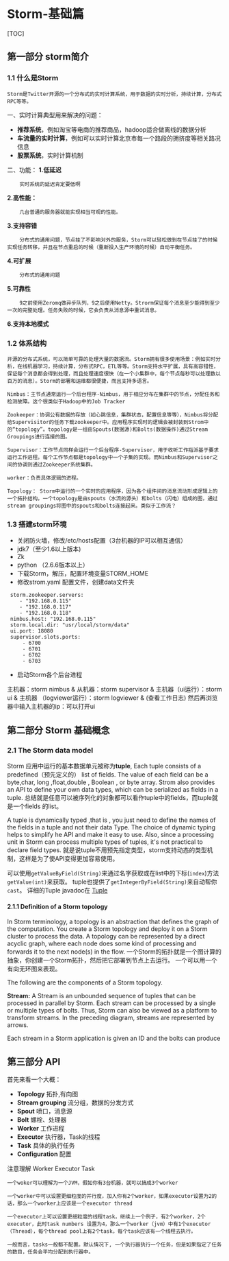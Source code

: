 # Storm-基础篇
[TOC]
## 第一部分 storm简介


### 1.1 什么是Storm
	Storm是Twitter开源的一个分布式的实时计算系统，用于数据的实时分析，持续计算，分布式RPC等等。

一、实时计算典型用来解决的问题：

- **推荐系统**，例如淘宝等电商的推荐商品，hadoop适合做离线的数据分析
- **车流量的实时计算**，例如可以实时计算北京市每一个路段的拥挤度等相关路况信息
- **股票系统**，实时计算机制



二、功能：
**1.低延迟**

		实时系统的延迟肯定要低啊

**2.高性能：**

		几台普通的服务器就能实现相当可观的性能。

**3.支持容错**

		分布式的通用问题，节点挂了不影响对外的服务，Storm可以轻松做到在节点挂了的时候实现任务转移，并且在节点重启的时候（重新投入生产环境的时候）自动平衡任务。

**4.可扩展**

		分布式的通用问题

**5.可靠性**

		9之前使用Zeromq做异步队列，9之后使用Netty。Strorm保证每个消息至少能得到至少一次的完整处理。任务失败的时候，它会负责从消息源中重试消息。

**6.支持本地模式**


### 1.2 体系结构

	开源的分布式系统，可以简单可靠的处理大量的数据流。Storm拥有很多使用场景：例如实时分析，在线机器学习，持续计算，分布式RPC，ETL等等。Storm支持水平扩展，具有高容错性，保证每个消息都会得到处理，而且处理速度很快（在一个小集群中，每个节点每秒可以处理数以百万的消息）。Storm的部署和运维都很便捷，而且支持多语言。

	Nimbus：主节点通常运行一个后台程序-Nimbus，用于相应分布在集群中的节点，分配任务和检测故障。这个很类似于Hadoop中的Job Tracker

	Zookeeper：协调公有数据的存放（如心跳信息，集群状态，配置信息等等），Nimbus将分配给Supervisitor的任务下载zookeeper中。应用程序实现时的逻辑会被封装到Strom中的“topology”。topology是一组由Spouts(数据源)和Bolts(数据操作)通过Stream Groupings进行连接的图。

	Supervisor：工作节点同样会运行一个后台程序-Supervisor，用于收听工作指派基于要求运行工作进程。每个工作节点都是topology中一个子集的实现。而Nimbus和Supervisor之间的协调则通过Zookeeper系统集群。

	worker：负责具体逻辑的进程。

	Topology： Storm中运行的一个实时的应用程序，因为各个组件间的消息流动形成逻辑上的一个拓扑结构。一个topology是由spouts（水流的源头）和bolts（闪电）组成的图，通过stream groupings将图中的spouts和bolts连接起来。类似于工作流？




### 1.3 搭建storm环境

- 关闭防火墙，修改/etc/hosts配置（3台机器的IP可以相互通信）
- jdk7（至少1.6以上版本)
- Zk
- python （2.6.6版本以上）
- 下载Storm，解压，配置环境变量STORM_HOME
- 修改strom.yaml 配置文件，创建data文件夹
```
 storm.zookeeper.servers:
	- "192.168.0.115"
	- "192.168.0.117"
	- "192.168.0.118"
 nimbus.host: "192.168.0.115"
 storm.local.dir: "usr/local/storm/data"
 ui.port: 18080
 supervisor.slots.ports:
	 - 6700
	 - 6701
	 - 6702
	 - 6703
```


- 启动Storm各个后台进程

主机器：storm nimbus &
从机器：storm supervisor &
主机器（ui运行）：storm ui &
主机器 （logviewer运行）：storm logviewer & (查看工作日志)
然后再浏览器中输入主机器的ip：可以打开ui


## 第二部分 Storm 基础概念

### 2.1 The Storm data model

Storm 应用中运行的基本数据单元被称为**tuple**, Each tuple consists of a predefined（预先定义的） list of fields.
The value of each field can be a byte,char, long ,float,double , Boolean , or byte array. Strom also provides an API to define your own data types, which can be serialized as fields in a  tuple.
总结就是任意可以被序列化的对象都可以看作tuple中的fields，而tuple就是一个fields 的list。

A tuple is dynamically typed ,that is , you just need to define the names of the fields in a tuple and not their data Type. The choice of dynamic typing helps to simplify he API and make it easy to use. Also, since a  processing unit in Storm can process multiple types of tuples, it's not practical to declare field types. 就是说tuple不用预先指定类型，storm支持动态的类型机制，这样是为了使API变得更加容易使用。

可以使用`getValueByField(String)`来通过名字获取或在list中的下标(`index`)方法`getValue(int)`来获取。
tuple也提供了`getIntegerByField(String)`来自动帮你`cast`。
详细的Tuple javadoc在 [Tuple](https://storm.incubator.apache.org/apidocs/backtype/storm/tuple/Tuple.html)

#### 2.1.1 Definition of a Storm topology
In Storm terminology, a topology is an abstraction that defines the graph of the computation.
You create a Storm topology and deploy it on a Storm cluster to process the data. A topology can be represented by a direct acyclic graph, where each node does some kind of processing and forwards it to the next node(s) in the flow.  一个Storm的拓扑就是一个图计算的抽象，你创建一个Storm拓扑，然后把它部署到节点上去运行。 一个可以用一个有向无环图来表现。

The following are the components of a Storm topology.

**Stream:** A Stream is an unbounded sequence of tuples that can be processed in parallel by Storm. Each stream can be processed by a single or multiple types of bolts. Thus, Storm can also be viewed as a platform to transform streams. In the preceding diagram, streams are represented by arrows.

Each stream in a Storm application is given an ID and the bolts can produce 






## 第三部分 API

首先来看一个大概：

- **Topology** 拓扑,有向图
- **Stream grouping** 流分组，数据的分发方式
- **Spout** 喷口，消息源
- **Bolt** 螺栓、处理器
- **Worker** 工作进程
- **Executor** 执行器，Task的线程
- **Task** 具体的执行任务
- **Configuration** 配置

注意理解 Worker Executor Task 

	一个woker可以理解为一个JVM，假如你有3台机器，就可以搞成3个worker
	
	一个worker中可以设置更细粒度的并行度，加入你有2个worker，如果executor设置为2的话，那么一个worker上应该是一个executor thread
	
	一个executor上可以设置更细粒度的线程task，继续上一个例子，有2个worker，2个executor，此时task numbers 设置为4，那么一个worker（jvm）中有1个executor（Thread），每个thread pool上有2个task，每个task应该有一个线程去执行。

	一般而言，tasks一般都不配置。默认情况下, 一个执行器执行一个任务，但是如果指定了任务的数目，任务会平均分配到执行器中。



